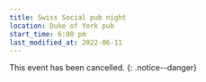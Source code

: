 ```yaml
---
title: Swiss Social pub night
location: Duke of York pub
start_time: 6:00 pm
last_modified_at: 2022-06-11
---
```


This event has been cancelled.
{: .notice--danger}
